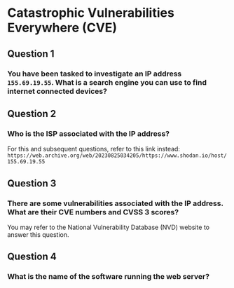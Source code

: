 # Catastrophic Vulnerabilities Everywhere (CVE)

## Question 1

### You have been tasked to investigate an IP address `155.69.19.55`. What is a search engine you can use to find internet connected devices?

## Question 2

### Who is the ISP associated with the IP address?

For this and subsequent questions, refer to this link instead: `https://web.archive.org/web/20230825034205/https://www.shodan.io/host/155.69.19.55`

## Question 3

### There are some vulnerabilities associated with the IP address. What are their CVE numbers and CVSS 3 scores?

You may refer to the National Vulnerability Database (NVD) website to answer this question.

## Question 4

### What is the name of the software running the web server?